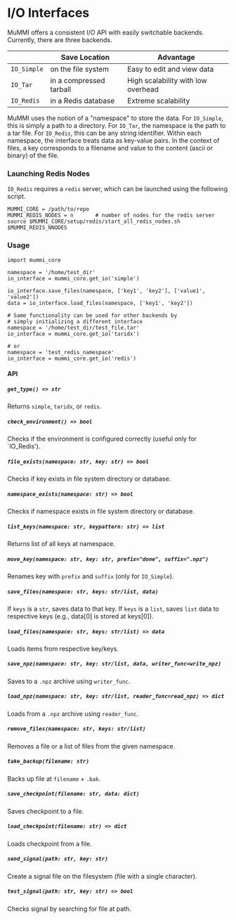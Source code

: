 # I/O Interfaces

MuMMI offers a consistent I/O API with easily switchable backends. Currently, 
there are three backends.

|           | Save Location           | Advantage |
|-----------|-------------------------|---|
| `IO_Simple` | on the file system      | Easy to edit and view data |
| `IO_Tar`    | in a compressed tarball | High scalability with low overhead |
| `IO_Redis`  | in a Redis database     | Extreme scalability |

MuMMI uses the notion of a "namespace" to store the data. For `IO_Simple`, this 
is simply a path to a directory. For `IO_Tar`, the namespace is the path to a 
tar file. For `IO_Redis`, this can be any string identifier. Within each namespace, 
the interface treats data as key-value pairs. In the context of files, a key 
corresponds to a filename and value to the content (ascii or binary) of the file.

### Launching Redis Nodes
`IO_Redis` requires a `redis` server, which can be launched using the following 
script. 
```
MUMMI_CORE = /path/to/repo
MUMMI_REDIS_NODES = n       # number of nodes for the redis server
source $MUMMI_CORE/setup/redis/start_all_redis_nodes.sh $MUMMI_REDIS_NNODES
```

### Usage

```
import mummi_core

namespace = '/home/test_dir'
io_interface = mummi_core.get_io('simple')

io_interface.save_files(namespace, ['key1', 'key2'], ['value1', 'value2'])
data = io_interface.load_files(namespace, ['key1', 'key2'])

# Same functionality can be used for other backends by 
# simply initializing a different interface
namespace = '/home/test_dir/test_file.tar'
io_interface = mummi_core.get_io('taridx')

# or
namespace = 'test_redis_namespace'
io_interface = mummi_core.get_io('redis')
```

#### API 

##### `get_type() => str`
<!-- ##### :warning: Can freeze your browser if you open the Developer Tools. -->

Returns `simple`, `taridx`, or `redis`.

##### `check_environment() => bool`
Checks if the environment is configured correctly (useful only for `IO_Redis').

##### `file_exists(namespace: str, key: str) => bool`
Checks if key exists in file system directory or database.

##### `namespace_exists(namespace: str) => bool`
Checks if namespace exists in file system directory or database.

##### `list_keys(namespace: str, keypattern: str) => list`
Returns list of all keys at namespace.

##### `move_key(namespace: str, key: str, prefix="done", suffix=".npz")`
Renames key with `prefix` and `suffix` (only for `IO_Simple`).

##### `save_files(namespace: str, keys: str/list, data)`
If `keys` is a `str`, saves data to that key.
If `keys` is a `list`, saves `list` data to respective keys (e.g., data[0] is stored at keys[0]).

##### `load_files(namespace: str, keys: str/list) => data`
Loads items from respective key/keys.

##### `save_npz(namespace: str, key: str/list, data, writer_func=write_npz)`
Saves to a `.npz` archive using `writer_func`.

##### `load_npz(namespace: str, key: str/list, reader_func=read_npz) => dict`
Loads from a `.npz` archive using `reader_func`.

##### `remove_files(namespace: str, keys: str/list)`
Removes a file or a list of files from the given namespace.

##### `take_backup(filename: str)`
Backs up file at `filename` + `.bak`.

##### `save_checkpoint(filename: str, data: dict)`
Saves checkpoint to a file.

##### `load_checkpoint(filename: str) => dict`
Loads checkpoint from a file.

##### `send_signal(path: str, key: str)`
Create a signal file on the filesystem (file with a single character).

##### `test_signal(path: str, key: str) => bool`
Checks signal by searching for file at path.